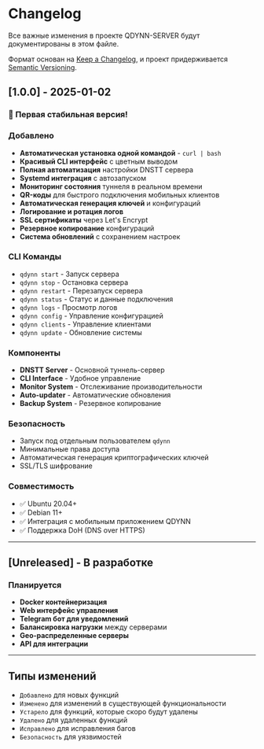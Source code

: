 # Changelog
Все важные изменения в проекте QDYNN-SERVER будут документированы в этом файле.

Формат основан на [Keep a Changelog](https://keepachangelog.com/ru/1.0.0/),
и проект придерживается [Semantic Versioning](https://semver.org/spec/v2.0.0.html).

## [1.0.0] - 2025-01-02

### 🎉 Первая стабильная версия!

### Добавлено
- **Автоматическая установка одной командой** - `curl | bash`
- **Красивый CLI интерфейс** с цветным выводом
- **Полная автоматизация** настройки DNSTT сервера
- **Systemd интеграция** с автозапуском
- **Мониторинг состояния** туннеля в реальном времени
- **QR-коды** для быстрого подключения мобильных клиентов
- **Автоматическая генерация ключей** и конфигураций
- **Логирование и ротация логов**
- **SSL сертификаты** через Let's Encrypt
- **Резервное копирование** конфигураций
- **Система обновлений** с сохранением настроек

### CLI Команды
- `qdynn start` - Запуск сервера
- `qdynn stop` - Остановка сервера  
- `qdynn restart` - Перезапуск сервера
- `qdynn status` - Статус и данные подключения
- `qdynn logs` - Просмотр логов
- `qdynn config` - Управление конфигурацией
- `qdynn clients` - Управление клиентами
- `qdynn update` - Обновление системы

### Компоненты
- **DNSTT Server** - Основной туннель-сервер
- **CLI Interface** - Удобное управление
- **Monitor System** - Отслеживание производительности  
- **Auto-updater** - Автоматические обновления
- **Backup System** - Резервное копирование

### Безопасность
- Запуск под отдельным пользователем `qdynn`
- Минимальные права доступа
- Автоматическая генерация криптографических ключей
- SSL/TLS шифрование

### Совместимость
- ✅ Ubuntu 20.04+
- ✅ Debian 11+
- ✅ Интеграция с мобильным приложением QDYNN
- ✅ Поддержка DoH (DNS over HTTPS)

---

## [Unreleased] - В разработке

### Планируется
- **Docker контейнеризация**
- **Web интерфейс управления**
- **Telegram бот для уведомлений**
- **Балансировка нагрузки** между серверами
- **Geo-распределенные серверы**
- **API для интеграции**

---

## Типы изменений
- `Добавлено` для новых функций
- `Изменено` для изменений в существующей функциональности
- `Устарело` для функций, которые скоро будут удалены
- `Удалено` для удаленных функций
- `Исправлено` для исправления багов
- `Безопасность` для уязвимостей
